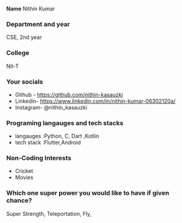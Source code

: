 
**Name**
Nithin Kumar

### Department and year
CSE, 2nd year

### College
Nit-T

### Your socials
- Gtihub - https://github.com/nithin-kasauzki
- Linkedin- https://www.linkedin.com/in/nithin-kumar-06302120a/
- Instagram-  @nithin_kasauzki


### Programing langauges and tech stacks 
- langauges :Python, C, Dart ,Kotlin
-  tech stack :Flutter,Android

### Non-Coding Interests
- Cricket
- Movies

### Which one super power you would like to have if given chance?
Super Strength, Teleportation, Fly,
